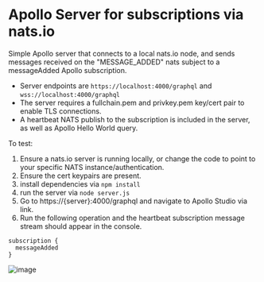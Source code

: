 # Apollo Server for subscriptions via nats.io 

Simple Apollo server that connects to a local nats.io node, and sends messages received on the "MESSAGE_ADDED" nats subject to a messageAdded Apollo subscription.

* Server endpoints are ```https://localhost:4000/graphql``` and ```wss://localhost:4000/graphql```
* The server requires a fullchain.pem and privkey.pem key/cert pair to enable TLS connections.
* A heartbeat NATS publish to the subscription is included in the server, as well as Apollo Hello World query.

To test: 

1. Ensure a nats.io server is running locally, or change the code to point to your specific NATS instance/authentication.
2. Ensure the cert keypairs are present.
3. install dependencies via ```npm install```
4. run the server via ```node server.js```
5. Go to https://{server}:4000/graphql and navigate to Apollo Studio via link.
6. Run the following operation and the heartbeat subscription message stream should appear in the console.
```
subscription {
  messageAdded
}
```
![image](https://github.com/user-attachments/assets/2892f2d5-da0b-4289-8518-51243bb9eda7)
